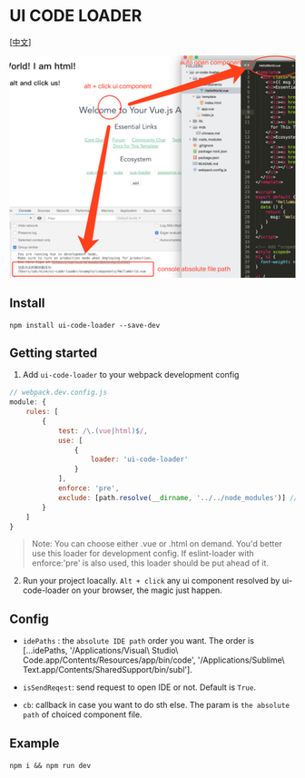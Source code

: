 # UI CODE LOADER

[[中文](./mds/chinese.md)]

![example](./mds/example.png)

## Install

```
npm install ui-code-loader --save-dev
```

## Getting started

1. Add `ui-code-loader` to your webpack development config

```js
// webpack.dev.config.js
module: {
    rules: [
        {
            test: /\.(vue|html)$/,
            use: [
                {
                    loader: 'ui-code-loader'
                }
            ],
            enforce: 'pre',
            exclude: [path.resolve(__dirname, '../../node_modules')] // better exlude node_modules
        }
    ]
}
```
> Note: 
> You can choose either .vue or .html on demand.
> You'd better use this loader for development config.
> If eslint-loader with enforce:'pre' is also used, this loader should be put ahead of it.

2. Run your project loacally. `Alt + click` any ui component resolved by ui-code-loader on your browser, the magic just happen.

## Config

- `idePaths` <Array>: the `absolute IDE path` order you want. The order is \[...idePaths, '/Applications/Visual\ Studio\ Code.app/Contents/Resources/app/bin/code', '/Applications/Sublime\ Text.app/Contents/SharedSupport/bin/subl'\].

- `isSendReqest`<Boolean>: send request to open IDE or not. Default is `True`.

- `cb`<Function>: callback in case you want to do sth else. The param is `the absolute path` of choiced component file.

## Example

`npm i && npm run dev`